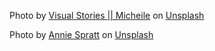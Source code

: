 Photo by <a href="https://unsplash.com/@micheile?utm_source=unsplash&utm_medium=referral&utm_content=creditCopyText">Visual Stories || Micheile</a> on <a href="https://unsplash.com/collections/3455428/money?utm_source=unsplash&utm_medium=referral&utm_content=creditCopyText">Unsplash</a>

Photo by <a href="https://unsplash.com/@anniespratt?utm_source=unsplash&utm_medium=referral&utm_content=creditCopyText">Annie Spratt</a> on <a href="https://unsplash.com/collections/3455428/money?utm_source=unsplash&utm_medium=referral&utm_content=creditCopyText">Unsplash</a> 